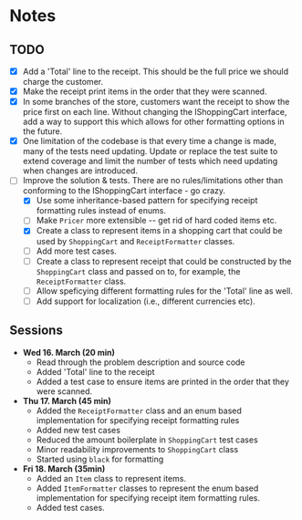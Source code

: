 # Notes

## TODO

- [x] Add a 'Total' line to the receipt. This should be the full price we should charge the customer.
- [x] Make the receipt print items in the order that they were scanned.
- [x] In some branches of the store, customers want the receipt to show the price first on each line. Without changing the IShoppingCart interface, add a way to support this which allows for other formatting options in the future.
- [x] One limitation of the codebase is that every time a change is made, many of the tests need updating. Update or replace the test suite to extend coverage and limit the number of tests which need updating when changes are introduced.
- [ ] Improve the solution & tests. There are no rules/limitations other than conforming to the IShoppingCart interface - go crazy.
  - [x] Use some inheritance-based pattern for specifying receipt formatting rules instead of enums.
  - [ ] Make `Pricer` more extensible -- get rid of hard coded items etc.
  - [x] Create a class to represent items in a shopping cart that could be used by `ShoppingCart` and `ReceiptFormatter` classes.
  - [ ] Add more test cases.
  - [ ] Create a class to represent receipt that could be constructed by the `ShoppingCart` class and passed on to, for example, the `ReceiptFormatter` class.
  - [ ] Allow speficying different formatting rules for the 'Total' line as well.
  - [ ] Add support for localization (i.e., different currencies etc).

## Sessions

- **Wed 16. March (20 min)**
  - Read through the problem description and source code
  - Added 'Total' line to the receipt
  - Added a test case to ensure items are printed in the order that they were scanned.
- **Thu 17. March (45 min)**
  - Added the `ReceiptFormatter` class and an enum based implementation for specifying receipt formatting rules
  - Added new test cases
  - Reduced the amount boilerplate in `ShoppingCart` test cases
  - Minor readability improvements to `ShoppingCart` class
  - Started using `black` for formatting
- **Fri 18. March (35min)**
  - Added an `Item` class to represent items.
  - Added `ItemFormatter` classes to represent the enum based implementation for specifying receipt item formatting rules.
  - Added test cases.
